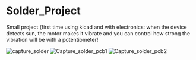 # Solder_Project
Small project (first time using kicad and with electronics:
when the device detects sun, the motor makes it vibrate and you can control how strong the vibration will be with a potentiometer!

![capture_solder](https://github.com/user-attachments/assets/1f446b6c-0931-4b32-abee-e5848d78f306)
![Capture_solder_pcb1](https://github.com/user-attachments/assets/3696dfbf-29f7-434d-b2c1-d551edb93d8c)
![Capture_solder_pcb2](https://github.com/user-attachments/assets/fd4e4f05-768d-4b46-a0a0-d0b40c76bd92)
